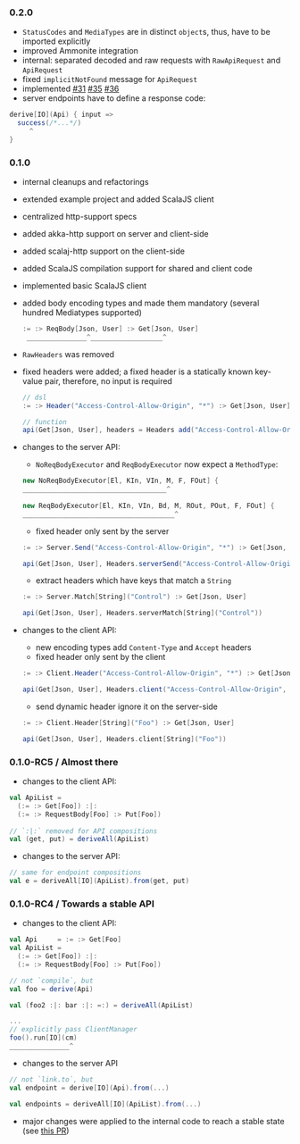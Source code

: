 ### 0.2.0
 - `StatusCodes` and `MediaTypes` are in distinct `object`s, thus, have to be imported explicitly
 - improved Ammonite integration
 - internal: separated decoded and raw requests with `RawApiRequest` and `ApiRequest`
 - fixed `implicitNotFound` message for `ApiRequest`
 - implemented [#31](https://github.com/pheymann/typedapi/issues/31) [#35](https://github.com/pheymann/typedapi/issues/35) [#36](https://github.com/pheymann/typedapi/issues/36)
 - server endpoints have to define a response code:
 ```Scala
 derive[IO](Api) { input =>
   success(/*...*/)
      ^
 }
 ```
 

### 0.1.0
 - internal cleanups and refactorings
 - extended example project and added ScalaJS client
 - centralized http-support specs
 - added akka-http support on server and client-side
 - added scalaj-http support on the client-side
 - added ScalaJS compilation support for shared and client code
 - implemented basic ScalaJS client
 - added body encoding types and made them mandatory (several hundred Mediatypes supported)
   ```Scala
   := :> ReqBody[Json, User] :> Get[Json, User]
    _______________^__________________^
   ```
 
 - `RawHeaders` was removed
 - fixed headers were added; a fixed header is a statically known key-value pair, therefore, no input is required
   ```Scala
   // dsl
   := :> Header("Access-Control-Allow-Origin", "*") :> Get[Json, User]
   
   // function
   api(Get[Json, User], headers = Headers add("Access-Control-Allow-Origin", "*"))
   ```
   
 - changes to the server API:
   - `NoReqBodyExecutor` and `ReqBodyExecutor` now expect a `MethodType`:
   ```Scala
   new NoReqBodyExecutor[El, KIn, VIn, M, F, FOut] {
   ____________________________________^
  
   new ReqBodyExecutor[El, KIn, VIn, Bd, M, ROut, POut, F, FOut] {
   ______________________________________^
   ```
   
   - fixed header only sent by the server
   ```Scala
   := :> Server.Send("Access-Control-Allow-Origin", "*") :> Get[Json, User]
   
   api(Get[Json, User], Headers.serverSend("Access-Control-Allow-Origin", "*"))
   ```
   - extract headers which have keys that match a `String`
   ```Scala
   := :> Server.Match[String]("Control") :> Get[Json, User]
   
   api(Get[Json, User], Headers.serverMatch[String]("Control"))
   ```
 - changes to the client API:
   - new encoding types add `Content-Type` and `Accept` headers
   - fixed header only sent by the client
   ```Scala
   := :> Client.Header("Access-Control-Allow-Origin", "*") :> Get[Json, User]
   
   api(Get[Json, User], Headers.client("Access-Control-Allow-Origin", "*"))
   ```
   - send dynamic header ignore it on the server-side
   ```Scala
   := :> Client.Header[String]("Foo") :> Get[Json, User]
   
   api(Get[Json, User], Headers.client[String]("Foo"))
   ```

### 0.1.0-RC5 / Almost there
 - changes to the client API:
 ```Scala
 val ApiList =
   (:= :> Get[Foo]) :|:
   (:= :> RequestBody[Foo] :> Put[Foo])
   
 // `:|:` removed for API compositions
 val (get, put) = deriveAll(ApiList)
 ```
 
 - changes to the server API:
 ```Scala
 // same for endpoint compositions
 val e = deriveAll[IO](ApiList).from(get, put)
 ```

### 0.1.0-RC4 / Towards a stable API
 - changes to the client API:
 ```Scala
 val Api     = := :> Get[Foo]
 val ApiList =
   (:= :> Get[Foo]) :|:
   (:= :> RequestBody[Foo] :> Put[Foo])
 
 // not `compile`, but
 val foo = derive(Api)
 
 val (foo2 :|: bar :|: =:) = deriveAll(ApiList)
 
 ...
 // explicitly pass ClientManager
 foo().run[IO](cm)
 _______________^
 ```
 
 - changes to the server API
 ```Scala
 // not `link.to`, but
 val endpoint = derive[IO](Api).from(...)
 
 val endpoints = deriveAll[IO](ApiList).from(...)
 ```
 
 - major changes were applied to the internal code to reach a stable state (see [this PR](https://github.com/pheymann/typedapi/pull/13))
